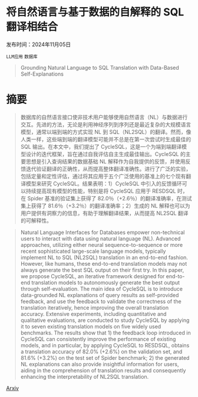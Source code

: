 # 将自然语言与基于数据的自解释的 SQL 翻译相结合

发布时间：2024年11月05日

`LLM应用` `数据库`

> Grounding Natural Language to SQL Translation with Data-Based Self-Explanations

# 摘要

> 数据库的自然语言接口使非技术用户能够使用自然语言（NL）与数据进行交互。先进的方法，无论是利用神经序列到序列还是最近复杂的大规模语言模型，通常以端到端的方式实现 NL 到 SQL（NL2SQL）的翻译。然而，像人类一样，这些端到端的翻译模型可能并不总是在第一次尝试时生成最佳的 SQL 输出。在本文中，我们提出了 CycleSQL，这是一个为端到端翻译模型设计的迭代框架，旨在通过自我评估自主生成最佳输出。CycleSQL 的主要思想是引入查询结果的数据基础 NL 解释作为自我提供的反馈，并使用反馈迭代验证翻译的正确性，从而提高整体翻译准确性。进行了广泛的实验，包括定量和定性评估，通过将其应用于五个广泛使用的基准上的七个现有翻译模型来研究 CycleSQL。结果表明：1）CycleSQL 中引入的反馈循环可以持续提高现有模型的性能，特别是将 CycleSQL 应用于 RESDSQL 时，在 Spider 基准的验证集上获得了 82.0％（+2.6％）的翻译准确率，在测试集上获得了 81.6％（+3.2％）的翻译准确率；2）生成的 NL 解释也可以为用户提供有洞察力的信息，有助于理解翻译结果，从而提高 NL2SQL 翻译的可解释性。

> Natural Language Interfaces for Databases empower non-technical users to interact with data using natural language (NL). Advanced approaches, utilizing either neural sequence-to-sequence or more recent sophisticated large-scale language models, typically implement NL to SQL (NL2SQL) translation in an end-to-end fashion. However, like humans, these end-to-end translation models may not always generate the best SQL output on their first try. In this paper, we propose CycleSQL, an iterative framework designed for end-to-end translation models to autonomously generate the best output through self-evaluation. The main idea of CycleSQL is to introduce data-grounded NL explanations of query results as self-provided feedback, and use the feedback to validate the correctness of the translation iteratively, hence improving the overall translation accuracy. Extensive experiments, including quantitative and qualitative evaluations, are conducted to study CycleSQL by applying it to seven existing translation models on five widely used benchmarks. The results show that 1) the feedback loop introduced in CycleSQL can consistently improve the performance of existing models, and in particular, by applying CycleSQL to RESDSQL, obtains a translation accuracy of 82.0% (+2.6%) on the validation set, and 81.6% (+3.2%) on the test set of Spider benchmark; 2) the generated NL explanations can also provide insightful information for users, aiding in the comprehension of translation results and consequently enhancing the interpretability of NL2SQL translation.

[Arxiv](https://arxiv.org/abs/2411.02948)